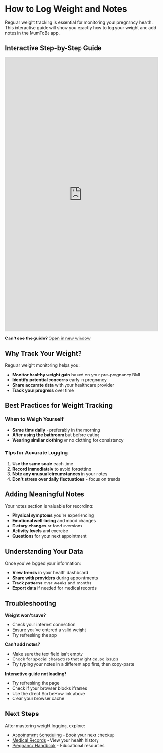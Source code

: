 # How to Log Weight and Notes

Regular weight tracking is essential for monitoring your pregnancy health. This interactive guide will show you exactly how to log your weight and add notes in the MumToBe app.

## Interactive Step-by-Step Guide

<div class="scribehow-embed">
  <iframe
    src="https://scribehow.com/viewer/How_to_Log_Weight_and_Notes_on_Mum_To_Be_App__Xh3qI22rRJKodBVDar3i5g"
    width="100%"
    height="900"
    frameborder="0"
    allowfullscreen
    title="How to Log Weight and Notes - Interactive Guide">
  </iframe>
</div>

**Can't see the guide?** [Open in new window](https://scribehow.com/viewer/How_to_Log_Weight_and_Notes_on_Mum_To_Be_App__Xh3qI22rRJKodBVDar3i5g)

## Why Track Your Weight?

Regular weight monitoring helps you:
- **Monitor healthy weight gain** based on your pre-pregnancy BMI
- **Identify potential concerns** early in pregnancy
- **Share accurate data** with your healthcare provider
- **Track your progress** over time

## Best Practices for Weight Tracking

### When to Weigh Yourself
- **Same time daily** - preferably in the morning
- **After using the bathroom** but before eating
- **Wearing similar clothing** or no clothing for consistency

### Tips for Accurate Logging
1. **Use the same scale** each time
2. **Record immediately** to avoid forgetting
3. **Note any unusual circumstances** in your notes
4. **Don't stress over daily fluctuations** - focus on trends

## Adding Meaningful Notes

Your notes section is valuable for recording:
- **Physical symptoms** you're experiencing
- **Emotional well-being** and mood changes
- **Dietary changes** or food aversions
- **Activity levels** and exercise
- **Questions** for your next appointment

## Understanding Your Data

Once you've logged your information:
- **View trends** in your health dashboard
- **Share with providers** during appointments
- **Track patterns** over weeks and months
- **Export data** if needed for medical records

## Troubleshooting

**Weight won't save?**
- Check your internet connection
- Ensure you've entered a valid weight
- Try refreshing the app

**Can't add notes?**
- Make sure the text field isn't empty
- Check for special characters that might cause issues
- Try typing your notes in a different app first, then copy-paste

**Interactive guide not loading?**
- Try refreshing the page
- Check if your browser blocks iframes
- Use the direct ScribeHow link above
- Clear your browser cache

## Next Steps

After mastering weight logging, explore:
- [Appointment Scheduling](appointments.md) - Book your next checkup
- [Medical Records](medical-records.md) - View your health history
- [Pregnancy Handbook](pregnancy-handbook.md) - Educational resources
